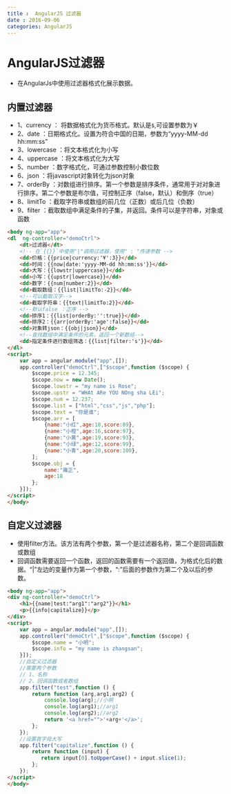 ```yaml
---
title :  AngularJS 过滤器
date : 2016-09-06
categories: AngularJS
---
```


# AngularJS过滤器
* 在AngularJs中使用过滤器格式化展示数据。
## 内置过滤器
* 1、currency ： 将数据格式化为货币格式。默认是`$`,可设置参数为￥
* 2、date ：日期格式化。设置为符合中国的日期，参数为“yyyy-MM-dd hh:mm:ss”
* 3、lowercase ：将文本格式化为小写
* 4、uppercase ：将文本格式化为大写
* 5、number ：数字格式化，可通过参数控制小数位数
* 6、json ：将javascript对象转化为json对象
* 7、orderBy ：对数组进行排序。第一个参数是排序条件，通常用于对对象进行排序。第二个参数是布尔值，可控制正序（false，默认）和倒序（true）
* 8、limitTo ：截取字符串或数组的前几位（正数）或后几位（负数）
* 9、filter ：截取数组中满足条件的子集，并返回。条件可以是字符串，对象或函数
```html
<body ng-app="app">
<dl  ng-controller="demoCtrl">
    <dt>过滤器</dt>
    <!-- 在`{{}}`中使用"|"调用过滤器，使用" : "传递参数 -->
    <dd>价格：{{price|currency:'¥':3}}</dd>
    <dd>时间：{{now|date:'yyyy-MM-dd hh:mm:ss'}}</dd>
    <dd>大写：{{lowstr|uppercase}}</dd>
    <dd>小写：{{upstr|lowercase}}</dd>
    <dd>数字：{{num|number:2}}</dd>
    <dd>截取数组：{{list|limitTo:-2}}</dd>
    <!--可以截取汉字-->
    <dd>截取字符串：{{text|limitTo:2}}</dd>
    <!--默认false ：正序 -->
    <dd>排序1：{{list|orderBy:'':true}}</dd>
    <dd>排序2：{{arr|orderBy:'age':false}}</dd>
    <dd>对象转json：{{obj|json}}</dd>
    <!--查找数组中满足条件的元素，返回一个新数组-->
    <dd>指定条件进行数组筛选：{{list|filter:'s'}}</dd>
</dl>
<script>
    var app = angular.module("app",[]);
    app.controller("demoCtrl",["$scope",function ($scope) {
        $scope.price = 12.345;
        $scope.now = new Date();
        $scope.lowstr = "my name is Rose";
        $scope.upstr = "WHAt ARe YOU NOng sha LEi";
        $scope.num = 12.237;
        $scope.list = ["html","css","js","php"];
        $scope.text = "你是谁";
        $scope.arr = [
            {name:"小红",age:18,score:89},
            {name:"小橙",age:16,score:97},
            {name:"小黄",age:19,score:93},
            {name:"小绿",age:12,score:99},
            {name:"小青",age:20,score:100},
        ];
        $scope.obj = {
            name:"雍正",
            age:18
        };
    }]);
</script>
</body>
```
## 自定义过滤器
* 使用filter方法。该方法有两个参数，第一个是过滤器名称，第二个是回调函数或数组
* 回调函数需要返回一个函数，返回的函数需要有一个返回值，为格式化后的数据。“|”左边的变量作为第一个参数，“:”后面的参数作为第二个及以后的参数。
```html
<body ng-app="app">
<div ng-controller="demoCtrl">
    <h1>{{name|test:"arg1":"arg2"}}</h1>
    <p>{{info|capitalize}}</p>
</div>
<script>
    var app = angular.module("app",[]);
    app.controller("demoCtrl",["$scope",function ($scope) {
        $scope.name = "小明";
        $scope.info = "my name is zhangsan";
    }]);
    //自定义过滤器
    //需要两个参数
    // 1、名称
    // 2、回调函数或者数组
  	app.filter("test",function () {
        return function (arg,arg1,arg2) {
            console.log(arg);//小明
            console.log(arg1);//arg1
            console.log(arg2);//arg2
            return '<a href="">'+arg+'</a>';
        };
    });
    //设置首字母大写
    app.filter("capitalize",function () {
        return function (input) {
           return input[0].toUpperCase() + input.slice(1);
        };
    });
</script>
</body>
```